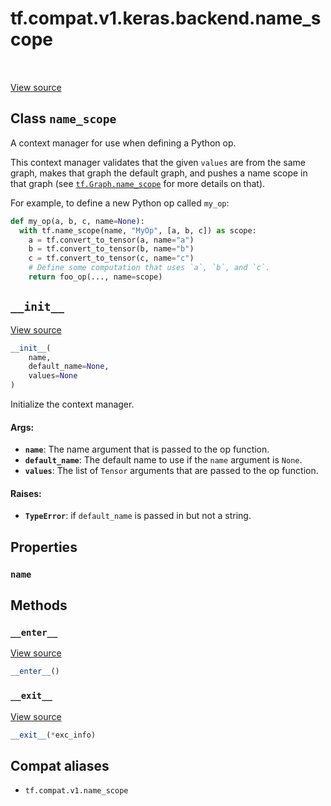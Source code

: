 <div itemscope itemtype="http://developers.google.com/ReferenceObject">
<meta itemprop="name" content="tf.compat.v1.keras.backend.name_scope" />
<meta itemprop="path" content="Stable" />
<meta itemprop="property" content="name"/>
<meta itemprop="property" content="__enter__"/>
<meta itemprop="property" content="__exit__"/>
<meta itemprop="property" content="__init__"/>
</div>

# tf.compat.v1.keras.backend.name_scope

<!-- Insert buttons and diff -->

<table class="tfo-notebook-buttons tfo-api" align="left">
</table>

<a target="_blank" href="/code/stable/tensorflow/python/framework/ops.py">View source</a>



## Class `name_scope`

A context manager for use when defining a Python op.



<!-- Placeholder for "Used in" -->

This context manager validates that the given `values` are from the
same graph, makes that graph the default graph, and pushes a
name scope in that graph (see
<a href="../../../../../tf/Graph.md#name_scope"><code>tf.Graph.name_scope</code></a>
for more details on that).

For example, to define a new Python op called `my_op`:

```python
def my_op(a, b, c, name=None):
  with tf.name_scope(name, "MyOp", [a, b, c]) as scope:
    a = tf.convert_to_tensor(a, name="a")
    b = tf.convert_to_tensor(b, name="b")
    c = tf.convert_to_tensor(c, name="c")
    # Define some computation that uses `a`, `b`, and `c`.
    return foo_op(..., name=scope)
```

<h2 id="__init__"><code>__init__</code></h2>

<a target="_blank" href="/code/stable/tensorflow/python/framework/ops.py">View source</a>

``` python
__init__(
    name,
    default_name=None,
    values=None
)
```

Initialize the context manager.


#### Args:


* <b>`name`</b>: The name argument that is passed to the op function.
* <b>`default_name`</b>: The default name to use if the `name` argument is `None`.
* <b>`values`</b>: The list of `Tensor` arguments that are passed to the op function.


#### Raises:


* <b>`TypeError`</b>: if `default_name` is passed in but not a string.



## Properties

<h3 id="name"><code>name</code></h3>






## Methods

<h3 id="__enter__"><code>__enter__</code></h3>

<a target="_blank" href="/code/stable/tensorflow/python/framework/ops.py">View source</a>

``` python
__enter__()
```




<h3 id="__exit__"><code>__exit__</code></h3>

<a target="_blank" href="/code/stable/tensorflow/python/framework/ops.py">View source</a>

``` python
__exit__(*exc_info)
```








## Compat aliases

* `tf.compat.v1.name_scope`

